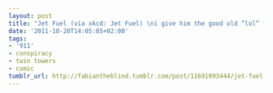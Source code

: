 ```yaml
---
layout: post
title: "Jet Fuel (via xkcd: Jet Fuel) \ni give him the good old “lol” for that."
date: '2011-10-20T14:05:05+02:00'
tags:
- '911'
- conspiracy
- twin towers
- comic
tumblr_url: http://fabiantheblind.tumblr.com/post/11691093444/jet-fuel-via-xkcd-jet-fuel-i-give-him-the-good
---
```

